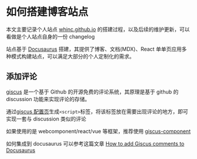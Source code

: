 # 如何搭建博客站点

本文主要记录个人站点 [whinc.github.io](https://whinc.github.io/) 的搭建过程，以及后续的维护更新，可以看做是个人站点自身的一份 changelog

站点基于 [Docusaurus](https://docusaurus.io/) 搭建，其提供了博客、文档(MDX)、React 单单页应用多种模式构建站点，可以满足大部分的个人定制化的需求。

## 添加评论

[giscus](https://github.com/giscus/giscus) 是一个基于 Github 的开源免费的评论系统，其原理是基于 github 的 discussion 功能来实现评论的存储。

通过[giscus 配置页](https://giscus.app/zh-CN)生成`<script>`标签，将该标签放在需要出现评论的地方，即可实现一套与 discussion 类似的评论

如果使用的是 webcomponent/react/vue 等框架，推荐使用 [giscus-component](https://github.com/giscus/giscus-component)

如何集成到 docusaurus 可以参考这篇文章 [How to add Giscus comments to Docusaurus](https://m19v.github.io/blog/how-to-add-giscus-to-docusaurus)
